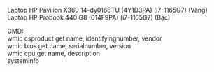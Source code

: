 Laptop HP Pavilion X360 14-dy0168TU (4Y1D3PA) (i7-1165G7) (Vàng)  
Laptop HP Probook 440 G8 (614F9PA) (i7-1165G7) (Bạc)  

CMD:  
wmic csproduct get name, identifyingnumber, vendor  
wmic bios get name, serialnumber, version  
wmic cpu get name, description  
systeminfo  
